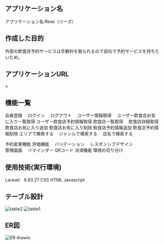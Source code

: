 
## アプリケーション名

アプリケーション名:Rese（リーズ）

## 作成した目的
外部の飲食店予約サービスは手数料を取られるので自社で予約サービスを持ちたいため。

## アプリケーションURL

×

##  機能一覧
会員登録　
ログイン　
ログアウト　
ユーザー情報取得　
ユーザー飲食店お気に入り一覧取得
ユーザー飲食店予約情報取得
飲食店一覧取得　
飲食店詳細取得　
飲食店お気に入り追加
飲食店お気に入り削除
飲食店予約情報追加
飲食店予約情報削除
エリアで検索する　
ジャンルで検索する　
店名で検索する　

予約変更機能 
評価機能　
バリデーション　
レスポンシブデザイン  
管理画面　
リマインダー
QRコード
決済機能
環境の切り分け

## 使用技術(実行環境)
Laravel　8.83.27
CSS
HTML
Javascript

## テーブル設計 
   ![table2](https://github.com/tsubakikonno/restaurant_rsv/assets/116726136/77daf7da-088e-4d89-9001-d52702c76eca)
   ![table1](https://github.com/tsubakikonno/restaurant_rsv/assets/116726136/2ff6c367-0d12-4dff-93cf-2d0b2a812363)


## ER図
![ER drawio](https://github.com/tsubakikonno/restaurant_rsv/assets/116726136/011cd965-9bd5-4bfc-99af-ba60e558d022)
